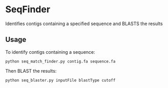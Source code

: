 # SeqFinder

Identifies contigs containing a specified sequence and BLASTS the results


## Usage

To identify contigs containing a sequence:

`python seq_match_finder.py contig.fa sequence.fa`

Then BLAST the results:

`python seq_blaster.py inputFile blastType cutoff`

